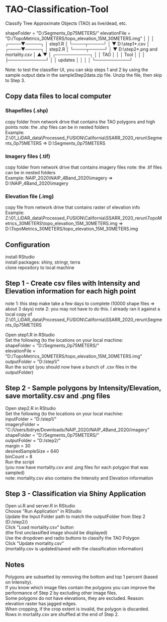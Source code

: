 # TAO-Classification-Tool

Classify Tree Approximate Objects (TAO) as live/dead, etc.

 shapeFolder = "D:/Segments_0p75METERS/"
 elevationFile = "D:/TopoMetrics_30METERS/topo_elevation_15M_30METERS.img"
     │
     │
     │
┌────▼─────┐
│ step1.R  │
└────┬─────┘
     │
     ▼
 D:\step1\*.csv
     │
┌────▼─────┐
│ step2.R  │
└────┬─────┘
     │
     ▼
 D:\step2\*.png and mortality.csv
     │                   ▲
     ▼                   │
┌───────────┐            │
│ TAO       │            │
│ Tool      │            │
│           ├────────────┘
│           │ updates
│           │
│           │
└───────────┘

Note: to test the classifier UI, you can skip steps 1 and 2 by using the sample output data in the sampleStep2data.zip file. 
Unzip the file, then skip to Step 3. 
## Copy data files to local computer  

### Shapefiles (.shp)  
copy folder from network drive that contains the TAO polygons and high points 
note: the .shp files can be in nested folders  
Example: Z:\01_LiDAR_data\Processed_FUSION\California\SSARR_2020_rerun\Segments_0p75METERS => D:\Segments_0p75METERS

### Imagery files (.tif)
copy folder from network drive that contains imagery files 
note: the .tif files can be in nested folders  
Example: NAIP_2020\NAIP_4Band_2020\imagery => D:\NAIP_4Band_2020\imagery

### Elevation file (.img)
copy file from network drive that contains raster of elevation info  
Example: Z:\01_LiDAR_data\Processed_FUSION\California\SSARR_2020_rerun\TopoMetrics_30METERS\topo_elevation_15M_30METERS.img => D:\TopoMetrics_30METERS/topo_elevation_15M_30METERS.img  

## Configuration
install RStudio  
install packages: shiny, stringr, terra  
clone repository to local machine 


## Step 1 - Create csv files with Intensity and Elevation information for each high point  
note 1: this step make take a few days to complete (10000 shape files => about 3 days)
note 2: you may not have to do this. I already ran it against a local copy of  
Z:\01_LiDAR_data\Processed_FUSION\California\SSARR_2020_rerun\Segments_0p75METERS  

Open step1.R in RStudio  
Set the following (to the locations on your local machine:  
shapeFolder = "D:/Segments_0p75METERS/"  
elevationFile = "D:/TopoMetrics_30METERS/topo_elevation_15M_30METERS.img"  
outputFolder = "D:/step1/"  
Run the script
(you should now have a bunch of .csv files in the outputFolder)  

## Step 2 - Sample polygons by Intensity/Elevation, save mortality.csv and .png files

Open step2.R in RStudio  
Set the following (to the locations on your local machine:  
inputFolder = "D:/step1/"  
imageryFolder = "C:/Users/bdrye/Downloads/NAIP_2020/NAIP_4Band_2020/imagery"  
shapeFolder = "D:/Segments_0p75METERS/"  
outputFolder = "D:/step2/"  
margin = 30  
desiredSampleSize = 640  
binCount = 8  
Run the script  
(you now have mortality.csv and .png files for each polygon that was sampled)  
note: mortality.csv also contains the Intensity and Elevation information  


## Step 3 - Classification via Shiny Application  
Open ui.R and server.R in RStudio  
Choose "Run Application" in RStudio  
Update the Input Folder path to match the outputFolder from Step 2 (D:/step2/)  
Click "Load mortality.csv" button  
(the first unclassified image should be displayed)  
Use the dropdown and radio buttons to classify the TAO Polygon  
Click "Update mortality.csv"  
(mortality.csv is updated/saved with the classification information)  


## Notes  
Polygons are subsetted by removing the bottom and top 1 percent (based on Intensity).  
If you know which image files contain the polygons you can improve the performance of Step 2 by excluding other image files.  
Some polygons do not have elevations, they are excluded. Reason: elevation raster has jagged edges.  
When cropping, if the crop extent is invalid, the polygon is discarded.  
Rows in mortality.csv are shuffled at the end of Step 2. 






